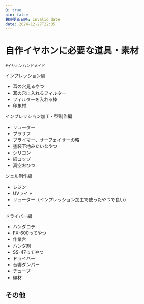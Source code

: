 ```yaml
---
Q: true
pin: false
最終更新日時: Invalid date
date: 2024-12-27T22:35
---
```

# 自作イヤホンに必要な道具・素材

`#イヤホンハンドメイド`

インプレッション編

- 耳の穴見るやつ  
- 耳の穴に入れるフィルター  
- フィルターを入れる棒  
- 印象材  

インプレッション加工・型制作編

- リューター  
- プラサフ  
- プライマー、サーフェイサーの略  
- 塗装下地みたいなやつ  
- シリコン  
- 紙コップ  
- 真空おひつ  

シェル制作編

- レジン  
- UVライト  
- リューター（インプレッション加工で使ったやつで良い）  
-  

ドライバー編

- ハンダコテ  
- FX-600ってやつ  
- 作業台  
- ハンダ剤  
- SS-47ってやつ  
- ドライバー  
- 音響ダンパー  
- チューブ  
- 線材  

## その他